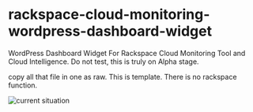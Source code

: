 rackspace-cloud-monitoring-wordpress-dashboard-widget
=====================================================

WordPress Dashboard Widget For Rackspace Cloud Monitoring Tool and Cloud Intelligence. Do not test, this is truly on Alpha stage.

copy all that file in one as raw. This is template. There is no rackspace function. 

![current situation](https://s.w.org/plugins/wordpress-server-load-monitor/screenshot-1.png)
